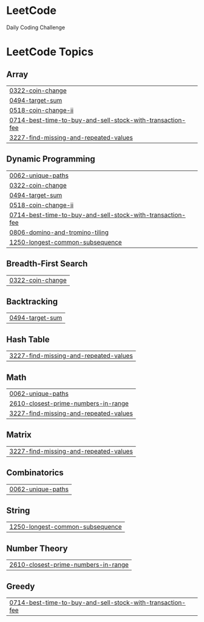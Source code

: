 # LeetCode
Daily Coding Challenge

<!---LeetCode Topics Start-->
# LeetCode Topics
## Array
|  |
| ------- |
| [0322-coin-change](https://github.com/Ashis1811/LeetCode/tree/master/0322-coin-change) |
| [0494-target-sum](https://github.com/Ashis1811/LeetCode/tree/master/0494-target-sum) |
| [0518-coin-change-ii](https://github.com/Ashis1811/LeetCode/tree/master/0518-coin-change-ii) |
| [0714-best-time-to-buy-and-sell-stock-with-transaction-fee](https://github.com/Ashis1811/LeetCode/tree/master/0714-best-time-to-buy-and-sell-stock-with-transaction-fee) |
| [3227-find-missing-and-repeated-values](https://github.com/Ashis1811/LeetCode/tree/master/3227-find-missing-and-repeated-values) |
## Dynamic Programming
|  |
| ------- |
| [0062-unique-paths](https://github.com/Ashis1811/LeetCode/tree/master/0062-unique-paths) |
| [0322-coin-change](https://github.com/Ashis1811/LeetCode/tree/master/0322-coin-change) |
| [0494-target-sum](https://github.com/Ashis1811/LeetCode/tree/master/0494-target-sum) |
| [0518-coin-change-ii](https://github.com/Ashis1811/LeetCode/tree/master/0518-coin-change-ii) |
| [0714-best-time-to-buy-and-sell-stock-with-transaction-fee](https://github.com/Ashis1811/LeetCode/tree/master/0714-best-time-to-buy-and-sell-stock-with-transaction-fee) |
| [0806-domino-and-tromino-tiling](https://github.com/Ashis1811/LeetCode/tree/master/0806-domino-and-tromino-tiling) |
| [1250-longest-common-subsequence](https://github.com/Ashis1811/LeetCode/tree/master/1250-longest-common-subsequence) |
## Breadth-First Search
|  |
| ------- |
| [0322-coin-change](https://github.com/Ashis1811/LeetCode/tree/master/0322-coin-change) |
## Backtracking
|  |
| ------- |
| [0494-target-sum](https://github.com/Ashis1811/LeetCode/tree/master/0494-target-sum) |
## Hash Table
|  |
| ------- |
| [3227-find-missing-and-repeated-values](https://github.com/Ashis1811/LeetCode/tree/master/3227-find-missing-and-repeated-values) |
## Math
|  |
| ------- |
| [0062-unique-paths](https://github.com/Ashis1811/LeetCode/tree/master/0062-unique-paths) |
| [2610-closest-prime-numbers-in-range](https://github.com/Ashis1811/LeetCode/tree/master/2610-closest-prime-numbers-in-range) |
| [3227-find-missing-and-repeated-values](https://github.com/Ashis1811/LeetCode/tree/master/3227-find-missing-and-repeated-values) |
## Matrix
|  |
| ------- |
| [3227-find-missing-and-repeated-values](https://github.com/Ashis1811/LeetCode/tree/master/3227-find-missing-and-repeated-values) |
## Combinatorics
|  |
| ------- |
| [0062-unique-paths](https://github.com/Ashis1811/LeetCode/tree/master/0062-unique-paths) |
## String
|  |
| ------- |
| [1250-longest-common-subsequence](https://github.com/Ashis1811/LeetCode/tree/master/1250-longest-common-subsequence) |
## Number Theory
|  |
| ------- |
| [2610-closest-prime-numbers-in-range](https://github.com/Ashis1811/LeetCode/tree/master/2610-closest-prime-numbers-in-range) |
## Greedy
|  |
| ------- |
| [0714-best-time-to-buy-and-sell-stock-with-transaction-fee](https://github.com/Ashis1811/LeetCode/tree/master/0714-best-time-to-buy-and-sell-stock-with-transaction-fee) |
<!---LeetCode Topics End-->